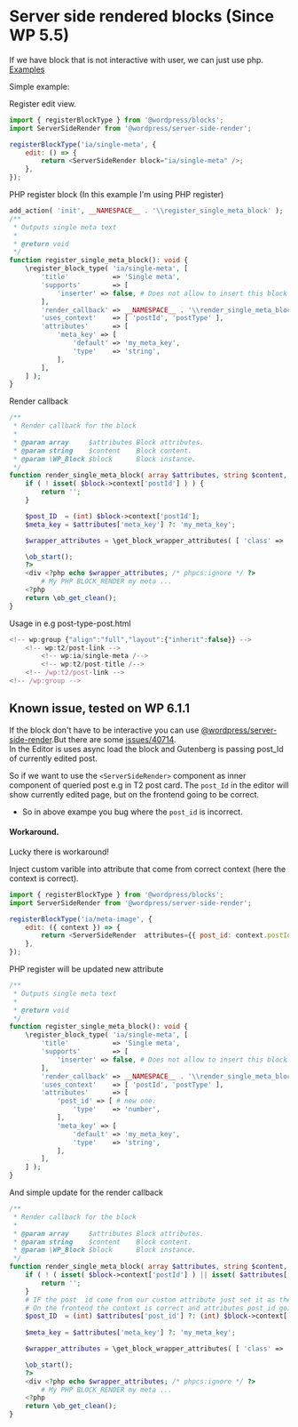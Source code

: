 # Server side rendered blocks (Since WP 5.5)

If we have block that is not interactive with user, we can just use php. [Examples](https://github.com/DekodeInteraktiv/norsk-takst/blob/d4901fac15208ba4bb5332265a55f181767cdd09/packages/themes/norsktakst-theme/inc/block-partials.php#L24)

Simple example:

Register edit view.
```js block.js
import { registerBlockType } from '@wordpress/blocks';
import ServerSideRender from '@wordpress/server-side-render';

registerBlockType('ia/single-meta', {
	edit: () => {
		return <ServerSideRender block="ia/single-meta" />;
	},
});
```

PHP register block (In this example I'm using PHP register)
```php
add_action( 'init', __NAMESPACE__ . '\\register_single_meta_block' );
/**
 * Outputs single meta text
 *
 * @return void
 */
function register_single_meta_block(): void {
	\register_block_type( 'ia/single-meta', [
		'title'           => 'Single meta',
		'supports'        => [
			'inserter' => false, # Does not allow to insert this block in the editor.
		],
		'render_callback' => __NAMESPACE__ . '\\render_single_meta_block',
		'uses_context'    => [ 'postId', 'postType' ],
		'attributes'      => [
			'meta_key' => [
				'default' => 'my_meta_key',
				'type'    => 'string',
			],
		],
	] );
}
```

Render callback
```php
/**
 * Render callback for the block
 *
 * @param array     $attributes Block attributes.
 * @param string    $content    Block content.
 * @param \WP_Block $block      Block instance.
 */
function render_single_meta_block( array $attributes, string $content, \WP_Block $block ): string {
	if ( ! isset( $block->context['postId'] ) ) {
		return '';
	}

	$post_ID  = (int) $block->context['postId'];
	$meta_key = $attributes['meta_key'] ?: 'my_meta_key';

	$wrapper_attributes = \get_block_wrapper_attributes( [ 'class' => 'my-class' ] );

	\ob_start();
	?>
	<div <?php echo $wrapper_attributes; /* phpcs:ignore */ ?>
		# My PHP BLOCK_RENDER my meta ...
	<?php
	return \ob_get_clean();
}
```

Usage in e.g post-type-post.html
```js post-type-post.html
<!-- wp:group {"align":"full","layout":{"inherit":false}} -->
	<!-- wp:t2/post-link -->
		<!-- wp:ia/single-meta /-->
		<!-- wp:t2/post-title /-->
	<!-- /wp:t2/post-link -->
<!-- /wp:group -->
```

## Known issue, tested on WP 6.1.1

If the block don't have to be interactive you can use [@wordpress/server-side-render](https://developer.wordpress.org/block-editor/reference-guides/packages/packages-server-side-render/).But there are some [issues/40714](https://github.com/WordPress/gutenberg/issues/40714).   
In the Editor is uses async load the block and Gutenberg is passing post_Id of currently edited post.

So if we want to use the `<ServerSideRender>` component as inner component of queried post e.g in T2 post card. The `post_Id` in the editor will show currently edited page, but on the frontend going to be correct.

- So in above exampe you bug where the `post_id` is incorrect.


#### Workaround.

Lucky there is workaround!

Inject custom varible into attribute that come from correct context (here the context is correct).
```js
import { registerBlockType } from '@wordpress/blocks';
import ServerSideRender from '@wordpress/server-side-render';

registerBlockType('ia/meta-image', {
	edit: ({ context }) => {
		return <ServerSideRender  attributes={{ post_id: context.postId }} block="ia/meta-image"  />
	},
});
```

PHP register will be updated new attribute
```php
/**
 * Outputs single meta text
 *
 * @return void
 */
function register_single_meta_block(): void {
	\register_block_type( 'ia/single-meta', [
		'title'           => 'Single meta',
		'supports'        => [
			'inserter' => false, # Does not allow to insert this block in the editor.
		],
		'render_callback' => __NAMESPACE__ . '\\render_single_meta_block',
		'uses_context'    => [ 'postId', 'postType' ],
		'attributes'      => [
			'post_id' => [ # new one.
				'type'    => 'number',
			],
			'meta_key' => [
				'default' => 'my_meta_key',
				'type'    => 'string',
			],
		],
	] );
}
```

And simple update for the render callback
```php
/**
 * Render callback for the block
 *
 * @param array     $attributes Block attributes.
 * @param string    $content    Block content.
 * @param \WP_Block $block      Block instance.
 */
function render_single_meta_block( array $attributes, string $content, \WP_Block $block ): string {
	if ( ! ( isset( $block->context['postId'] ) || isset( $attributes['post_id'] ) ) ) {
		return '';
	}
	# IF the post  id come from our custom attribute just set it as the current post ID.
	# On the frontend the context is correct and attributes post_id going to be empty.
	$post_ID  = (int) $attributes['post_id'] ?: (int) $block->context['postId'];
	
	$meta_key = $attributes['meta_key'] ?: 'my_meta_key';

	$wrapper_attributes = \get_block_wrapper_attributes( [ 'class' => 'my-class' ] );

	\ob_start();
	?>
	<div <?php echo $wrapper_attributes; /* phpcs:ignore */ ?>
		# My PHP BLOCK_RENDER my meta ...
	<?php
	return \ob_get_clean();
}
```